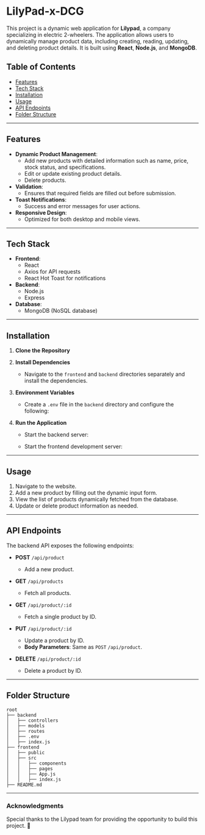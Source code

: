 # LilyPad-x-DCG

This project is a dynamic web application for **Lilypad**, a company specializing in electric 2-wheelers. The application allows users to dynamically manage product data, including creating, reading, updating, and deleting product details. It is built using **React**, **Node.js**, and **MongoDB**.

## Table of Contents

- [Features](#features)
- [Tech Stack](#tech-stack)
- [Installation](#installation)
- [Usage](#usage)
- [API Endpoints](#api-endpoints)
- [Folder Structure](#folder-structure)

---

## Features

- **Dynamic Product Management**:
  - Add new products with detailed information such as name, price, stock status, and specifications.
  - Edit or update existing product details.
  - Delete products.
- **Validation**:
  - Ensures that required fields are filled out before submission.
- **Toast Notifications**:
  - Success and error messages for user actions.
- **Responsive Design**:
  - Optimized for both desktop and mobile views.

---

## Tech Stack

- **Frontend**:
  - React
  - Axios for API requests
  - React Hot Toast for notifications
- **Backend**:
  - Node.js
  - Express
- **Database**:
  - MongoDB (NoSQL database)

---

## Installation

1. **Clone the Repository**

2. **Install Dependencies**
   - Navigate to the `frontend` and `backend` directories separately and install the dependencies.


3. **Environment Variables**
   - Create a `.env` file in the `backend` directory and configure the following:

4. **Run the Application**
   - Start the backend server:

   - Start the frontend development server:
  

---

## Usage

1. Navigate to the website.
2. Add a new product by filling out the dynamic input form.
3. View the list of products dynamically fetched from the database.
4. Update or delete product information as needed.

---

## API Endpoints

The backend API exposes the following endpoints:

- **POST** `/api/product`
  - Add a new product.

- **GET** `/api/products`
  - Fetch all products.

- **GET** `/api/product/:id`
  - Fetch a single product by ID.

- **PUT** `/api/product/:id`
  - Update a product by ID.
  - **Body Parameters**: Same as `POST` `/api/product`.

- **DELETE** `/api/product/:id`
  - Delete a product by ID.

---

## Folder Structure

```
root
├── backend
│   ├── controllers
│   ├── models
│   ├── routes
│   ├── .env
│   ├── index.js
├── frontend
│   ├── public
│   ├── src
│   │   ├── components
│   │   ├── pages
│   │   ├── App.js
│   │   ├── index.js
├── README.md
```

---


### Acknowledgments

Special thanks to the Lilypad team for providing the opportunity to build this project. 🚀

